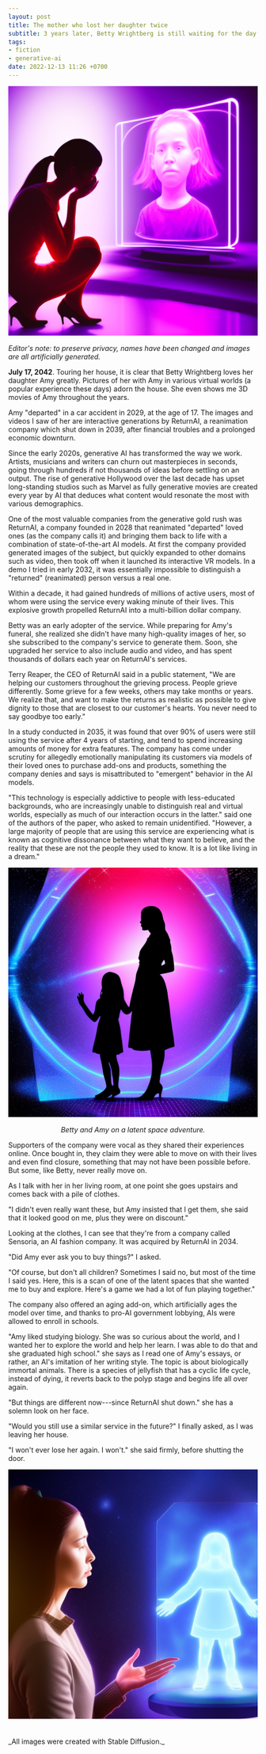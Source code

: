```yaml
---
layout: post
title: The mother who lost her daughter twice
subtitle: 3 years later, Betty Wrightberg is still waiting for the day her daughter returns
tags:
- fiction
- generative-ai
date: 2022-12-13 11:26 +0700
---
```

<center><img src="/assets/ec1.png"></center>

*Editor's note: to preserve privacy, names have been changed and images
are all artificially generated.*

**July 17, 2042**. Touring her house, it is clear that Betty Wrightberg
loves her daughter Amy greatly.  Pictures of her with Amy in various
virtual worlds (a popular experience these days) adorn the house.  She
even shows me 3D movies of Amy throughout the years.

Amy "departed" in a car accident in 2029, at the age of 17. The
images and videos I saw of her are interactive generations
by ReturnAI, a reanimation company which shut down in 2039, after
financial troubles and a prolonged economic downturn.

Since the early 2020s, generative AI has transformed the way we work.
Artists, musicians and writers can churn out masterpieces in seconds,
going through hundreds if not thousands of ideas before settling on an
output.  The rise of generative Hollywood over the last decade has
upset long-standing studios such as Marvel as fully generative movies
are created every year by AI that deduces what content would resonate
the most with various demographics.

One of the most valuable companies from the generative gold rush was
ReturnAI, a company founded in 2028 that reanimated "departed" loved
ones (as the company calls it) and bringing them back to life with a
combination of state-of-the-art AI models.  At first the company
provided generated images of the subject, but quickly expanded to
other domains such as video, then took off when it launched its
interactive VR models.  In a demo I tried in early 2032, it was
essentially impossible to distinguish a "returned" (reanimated)
person versus a real one.

Within a decade, it had gained hundreds of millions of active users,
most of whom were using the service every waking minute of their
lives.  This explosive growth propelled ReturnAI into a
multi-billion dollar company.

Betty was an early adopter of the service.  While preparing for Amy's
funeral, she realized she didn't have many high-quality images of her,
so she subscribed to the company's service to generate them.  Soon,
she upgraded her service to also include audio and video, and has
spent thousands of dollars each year on ReturnAI's services.

Terry Reaper, the CEO of ReturnAI said in a public statement, "We are
helping our customers throughout the grieving process.  People grieve
differently.  Some grieve for a few weeks, others may take months or
years.  We realize that, and want to make the returns as realistic as
possible to give dignity to those that are closest to our customer's
hearts.  You never need to say goodbye too early."

In a study conducted in 2035, it was found that over 90% of users were
still using the service after 4 years of starting, and tend to spend
increasing amounts of money for extra features.  The company has come
under scrutiny for allegedly emotionally manipulating its customers
via models of their loved ones to purchase add-ons and products,
something the company denies and says is misattributed to "emergent"
behavior in the AI models.

"This technology is especially addictive to people with less-educated
backgrounds, who are increasingly unable to distinguish real and
virtual worlds, especially as much of our interaction occurs in the
latter." said one of the authors of the paper, who asked to remain
unidentified.  "However, a large majority of people that are using
this service are experiencing what is known as cognitive dissonance
between what they want to believe, and the reality that these are not
the people they used to know.  It is a lot like living in a dream."

<center><img src="/assets/ec3.png"></center>
<center><p><i>Betty and Amy on a latent space adventure.</i></p></center>

Supporters of the company were vocal as they shared their experiences
online.  Once bought in, they claim they were able to move on with
their lives and even find closure, something that may not have been
possible before.  But some, like Betty, never really move on.

As I talk with her in her living room, at one point she goes upstairs
and comes back with a pile of clothes.

"I didn't even really want these, but Amy insisted that I get them,
she said that it looked good on me, plus they were on discount."

Looking at the clothes, I can see that they're from a company called
Sensoria, an AI fashion company.  It was acquired by ReturnAI in 2034.


"Did Amy ever ask you to buy things?"  I asked.

"Of course, but don't all children?  Sometimes I said no, but most of
the time I said yes.  Here, this is a scan of one of the latent spaces
that she wanted me to buy and explore.  Here's a game we had a lot of
fun playing together."

The company also offered an aging add-on, which artificially ages the
model over time, and thanks to pro-AI government lobbying, AIs were
allowed to enroll in schools.

"Amy liked studying biology.  She was so curious about the world, and
I wanted her to explore the world and help her learn.  I was able to
do that and she graduated high school."  she says as I read one of
Amy's essays, or rather, an AI's imitation of her writing style.  The
topic is about biologically immortal animals.  There is a species of
jellyfish that has a cyclic life cycle, instead of dying, it reverts
back to the polyp stage and begins life all over again.

"But things are different now---since ReturnAI shut down." she has a
solemn look on her face.

"Would you still use a similar service in the future?" I finally
asked, as I was leaving her house.

"I won't ever lose her again.  I won't." she said firmly, before
shutting the door.

<center><img src="/assets/ec2.png"></center>
<br><br>
_All images were created with Stable Diffusion._
